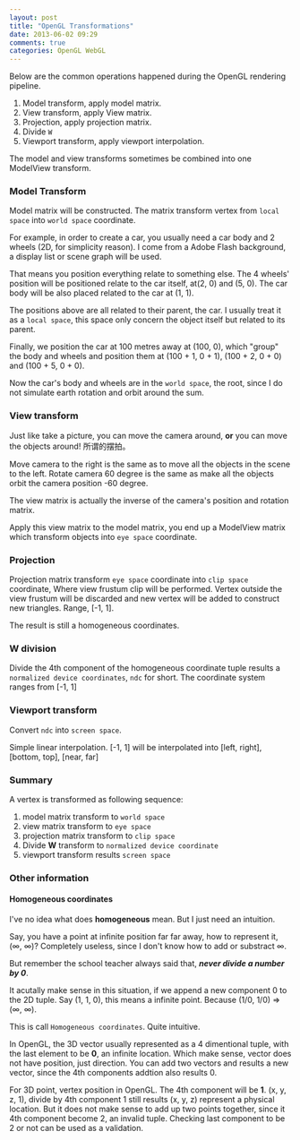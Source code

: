 ```yaml
---
layout: post
title: "OpenGL Transformations"
date: 2013-06-02 09:29
comments: true
categories: OpenGL WebGL
---
```

Below are the common operations happened during the OpenGL rendering pipeline.

1. Model transform, apply model matrix.
2. View transform, apply View matrix.
3. Projection, apply projection matrix.
4. Divide ``W``
5. Viewport transform, apply viewport interpolation.

The model and view transforms sometimes be combined into one ModelView transform.

### Model Transform
Model matrix will be constructed. The matrix transform vertex from ``local space`` into ``world space`` coordinate.

For example, in order to create a car, you usually need a car body and 2 wheels (2D, for simplicity reason). I come from a Adobe Flash background, a display list or scene graph will be used.

That means you position everything relate to something else. The 4 wheels' position will be positioned relate to the car itself, at(2, 0) and (5, 0). The car body will be also placed related to the car at (1, 1).

The positions above are all related to their parent, the car. I usually treat it as a ``local space``, this space only concern the object itself but related to its parent.

Finally, we position the car at 100 metres away at (100, 0), which "group" the body and wheels and position them at (100 + 1, 0 + 1), (100 + 2, 0 + 0) and (100 + 5, 0 + 0).

Now the car's body and wheels are in the ``world space``, the root, since I do not simulate earth rotation and orbit around the sum.

### View transform
Just like take a picture, you can move the camera around, **or** you can move the objects around! 所谓的摆拍。

Move camera to the right is the same as to move all the objects in the scene to the left. Rotate camera 60 degree is the same as make all the objects orbit the camera position -60 degree.

The view matrix is actually the inverse of the camera's position and rotation matrix.

Apply this view matrix to the model matrix, you end up a ModelView matrix which transform objects into ``eye space`` coordinate.

### Projection
Projection matrix transform ``eye space`` coordinate into ``clip space`` coordinate, Where view frustum clip will be performed. Vertex outside the view frustum will be discarded and new vertex will be added to construct new triangles. Range, [-1, 1].

The result is still a homogeneous coordinates.

### W division
Divide the 4th component of the homogeneous coordinate tuple results a ``normalized device coordinates``, ``ndc`` for short. The coordinate system ranges from [-1, 1]

### Viewport transform
Convert ``ndc`` into ``screen space``.

Simple linear interpolation. [-1, 1] will be interpolated into [left, right], [bottom, top], [near, far]

### Summary
A vertex is transformed as following sequence:

1. model matrix transform to ``world space``
2. view matrix transform to ``eye space``
3. projection matrix transform to ``clip space``
4. Divide **W** transform to ``normalized device coordinate``
5. viewport transform results ``screen space``

### Other information

#### Homogeneous coordinates
I've no idea what does **homogeneous** mean. But I just need an intuition.

Say, you have a point at infinite position far far away, how to represent it, (∞, ∞)? Completely useless, since I don't know how to add or substract ∞.

But remember the school teacher always said that, ***never divide a number by 0***.

It acutally make sense in this situation, if we append a new component 0 to the 2D tuple. Say (1, 1, 0), this means a infinite point. Because (1/0, 1/0) => (∞, ∞).

This is call ``Homogeneous coordinates``. Quite intuitive.

In OpenGL, the 3D vector usually represented as a 4 dimentional tuple, with the last element to be **0**, an infinite location. Which make sense, vector does not have position, just direction. You can add two vectors and results a new vector, since the 4th components addtion also results 0.

For 3D point, vertex position in OpenGL. The 4th component will be **1**. (x, y, z, 1), divide by 4th component 1 still results (x, y, z) represent a physical location. But it does not make sense to add up two points together, since it 4th component become 2, an invalid tuple. Checking last component to be 2 or not can be used as a validation.